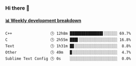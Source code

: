 ### Hi there 👋

 <!-- waka-box start -->
#### <a href="https://gist.github.com/13ec2dfdc33a50531d3efeab85c31d48" target="_blank">📊 Weekly development breakdown</a>
```text
C++                 🕓 12h8m ██████████████▋░░░░░░ 69.7%
C                   🕓 2h55m ███▌░░░░░░░░░░░░░░░░░ 16.8%
Text                🕓 1h31m █▊░░░░░░░░░░░░░░░░░░░  8.8%
Other               🕓 49m   ▉░░░░░░░░░░░░░░░░░░░░  4.7%
Sublime Text Config 🕓 0s    ░░░░░░░░░░░░░░░░░░░░░  0.0%
```
<!-- Powered by https://github.com/YouEclipse/waka-box-go . -->
<!-- waka-box end -->

<!--
**Alpacabla/Alpacabla** is a ✨ _special_ ✨ repository because its `README.md` (this file) appears on your GitHub profile.

Here are some ideas to get you started:

- 🔭 I’m currently working on ...
- 🌱 I’m currently learning ...
- 👯 I’m looking to collaborate on ...
- 🤔 I’m looking for help with ...
- 💬 Ask me about ...
- 📫 How to reach me: ...
- 😄 Pronouns: ...
- ⚡ Fun fact: ...
-->
